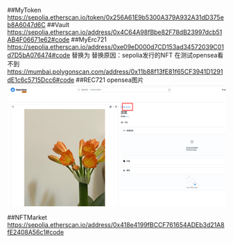 ##MyToken
    https://sepolia.etherscan.io/token/0x256A61E9b5300A379A932A31dD375eb8A6047d6C
##Vault  
    https://sepolia.etherscan.io/address/0x4C64A98fBbe82F78dB23997dcb51AB4F06671e62#code
##MyErc721
    https://sepolia.etherscan.io/address/0xe09eD000d7CD153ad34572039C01d7D5bA076474#code
    替换为 替换原因：sepolia发行的NFT 在测试opensea看不到
    https://mumbai.polygonscan.com/address/0x11b88f13fE81f65CF3941D1291dE1c6c5715Dcc6#code
##REC721 opensea图片
    ![image](https://github.com/DDLOVECC/upchaincamp/blob/main/W3-1/2.png)
         
##NFTMarket
    https://sepolia.etherscan.io/address/0x418e4199fBCCF761654ADEb3d21A8fE2408A56c1#code

